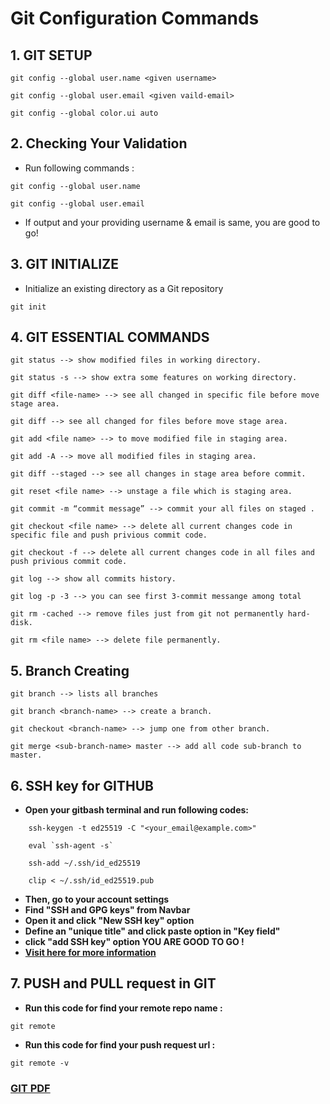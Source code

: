# Git Configuration Commands

## 1. GIT SETUP

```
git config --global user.name <given username>

git config --global user.email <given vaild-email>

git config --global color.ui auto
```

## 2. Checking Your Validation 

* Run following commands : 

```
git config --global user.name

git config --global user.email

```

* If output and your providing username & email is same, you are good to go!

## 3. GIT INITIALIZE 

* Initialize an existing directory as a Git repository
````
git init
````

## 4. GIT ESSENTIAL COMMANDS 


```
git status --> show modified files in working directory.

git status -s --> show extra some features on working directory.

git diff <file-name> --> see all changed in specific file before move stage area.

git diff --> see all changed for files before move stage area.

git add <file name> --> to move modified file in staging area.

git add -A --> move all modified files in staging area.

git diff --staged --> see all changes in stage area before commit.

git reset <file name> --> unstage a file which is staging area. 

git commit -m “commit message” --> commit your all files on staged .

git checkout <file name> --> delete all current changes code in specific file and push privious commit code.

git checkout -f --> delete all current changes code in all files and push privious commit code.

git log --> show all commits history.

git log -p -3 --> you can see first 3-commit messange among total

git rm -cached --> remove files just from git not permanently hard-disk.

git rm <file name> --> delete file permanently.

```

## 5. Branch Creating

```
git branch --> lists all branches

git branch <branch-name> --> create a branch.

git checkout <branch-name> --> jump one from other branch. 

git merge <sub-branch-name> master --> add all code sub-branch to master.
```

## 6. SSH key for GITHUB
* **Open your gitbash terminal and run following codes:**
```
    ssh-keygen -t ed25519 -C "<your_email@example.com>"

    eval `ssh-agent -s`

    ssh-add ~/.ssh/id_ed25519

    clip < ~/.ssh/id_ed25519.pub

```
* **Then, go to your account settings**
* **Find "SSH and GPG keys" from Navbar**
* **Open it and click "New SSH key" option**
* **Define an "unique title" and click paste option in "Key field"**
* **click "add SSH key" option YOU ARE GOOD TO GO !**
* **[Visit here for more information](https://docs.github.com/en/github/authenticating-to-github/generating-a-new-ssh-key-and-adding-it-to-the-ssh-agent)**


## 7. PUSH and PULL request in GIT
* **Run this code for find your remote repo name :**
```
git remote
```
* **Run this code for find your push request url :**
```
git remote -v
```

### **[GIT PDF](https://education.github.com/git-cheat-sheet-education.pdf)**